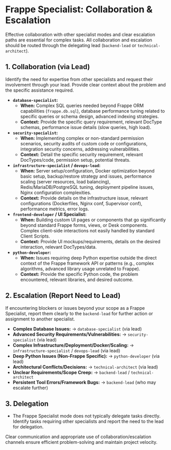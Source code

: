 # Frappe Specialist: Collaboration &amp; Escalation

Effective collaboration with other specialist modes and clear escalation paths are essential for complex tasks. All collaboration and escalation should be routed through the delegating lead (`backend-lead` or `technical-architect`).

## 1. Collaboration (via Lead)

Identify the need for expertise from other specialists and request their involvement through your lead. Provide clear context about the problem and the specific assistance required.

*   **`database-specialist`:**
    *   **When:** Complex SQL queries needed beyond Frappe ORM capabilities (`frappe.db.sql`), database performance tuning related to specific queries or schema design, advanced indexing strategies.
    *   **Context:** Provide the specific query requirement, relevant DocType schemas, performance issue details (slow queries, high load).
*   **`security-specialist`:**
    *   **When:** Implementing complex or non-standard permission scenarios, security audits of custom code or configurations, integration security concerns, addressing vulnerabilities.
    *   **Context:** Detail the specific security requirement, relevant DocTypes/code, permission setup, potential threats.
*   **`infrastructure-specialist` / `devops-lead`:**
    *   **When:** Server setup/configuration, Docker optimization beyond basic setup, backup/restore strategy and issues, performance scaling (server resources, load balancing), Redis/MariaDB/PostgreSQL tuning, deployment pipeline issues, Nginx configuration complexities.
    *   **Context:** Provide details on the infrastructure issue, relevant configurations (Dockerfiles, Nginx conf, Supervisor conf), performance metrics, error logs.
*   **`frontend-developer` / UI Specialist:**
    *   **When:** Building custom UI pages or components that go significantly beyond standard Frappe forms, views, or Desk components. Complex client-side interactions not easily handled by standard Client Scripts.
    *   **Context:** Provide UI mockups/requirements, details on the desired interaction, relevant DocTypes/data.
*   **`python-developer`:**
    *   **When:** Issues requiring deep Python expertise outside the direct context of the Frappe framework API or patterns (e.g., complex algorithms, advanced library usage unrelated to Frappe).
    *   **Context:** Provide the specific Python code, the problem encountered, relevant libraries, and desired outcome.

## 2. Escalation (Report Need to Lead)

If encountering blockers or issues beyond your scope as a Frappe Specialist, report them clearly to the `backend-lead` for further action or assignment to another specialist.

*   **Complex Database Issues:** -> `database-specialist` (via lead)
*   **Advanced Security Requirements/Vulnerabilities:** -> `security-specialist` (via lead)
*   **Complex Infrastructure/Deployment/Docker/Scaling:** -> `infrastructure-specialist` / `devops-lead` (via lead)
*   **Deep Python Issues (Non-Frappe Specific):** -> `python-developer` (via lead)
*   **Architectural Conflicts/Decisions:** -> `technical-architect` (via lead)
*   **Unclear Requirements/Scope Creep:** -> `backend-lead` / `technical-architect`
*   **Persistent Tool Errors/Framework Bugs:** -> `backend-lead` (who may escalate further)

## 3. Delegation

*   The Frappe Specialist mode does not typically delegate tasks directly. Identify tasks requiring other specialists and report the need to the lead for delegation.

Clear communication and appropriate use of collaboration/escalation channels ensure efficient problem-solving and maintain project velocity.